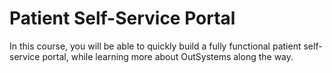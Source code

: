 # Patient Self-Service Portal

In this course, you will be able to quickly build a fully functional patient self-service portal, while learning more about OutSystems along the way.